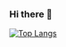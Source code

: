 ### Hi there 👋


<!--
<a href="https://github.com/devangi2000/mnist-flask">
  <img align="left" src="https://github-readme-stats.vercel.app/api/pin/?username=Mills923&repo=mnist-flask" />
</a> -->
[![Top Langs](https://github-readme-stats.vercel.app/api/top-langs/?username=Mills923&theme=onedark)](https://github.com/devangi2000/github-readme-stats)


<!--
**Mills923/Mills923** is a ✨ _special_ ✨ repository because its `README.md` (this file) appears on your GitHub profile.

Here are some ideas to get you started:

- 🔭 I’m currently working on ...
- 🌱 I’m currently learning ...
- 👯 I’m looking to collaborate on ...
- 🤔 I’m looking for help with ...
- 💬 Ask me about ...
- 📫 How to reach me: ...
- 😄 Pronouns: ...
- ⚡ Fun fact: ...
-->
